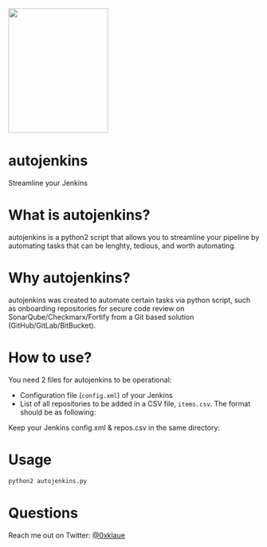 <img src="https://www.jenkins.io/images/logos/jenkins-is-the-way/jenkins-is-the-way.png" width="200" height="250">

# autojenkins
Streamline your Jenkins

# What is autojenkins?
autojenkins is a python2 script that allows you to streamline your pipeline by automating tasks that can be lenghty, tedious, and worth automating.

# Why autojenkins?
autojenkins was created to automate certain tasks via python script, such as onboarding repositories for secure code review on SonarQube/Checkmarx/Fortify from a Git based solution (GitHub/GitLab/BitBucket).

# How to use?
You need 2 files for autojenkins to be operational:
 - Configuration file (`config.xml`) of your Jenkins
 - List of all repositories to be added in a CSV file, `items.csv`. The format should be as following: 

Keep your Jenkins config.xml & repos.csv in the same directory:

# Usage

```sh
python2 autojenkins.py
```
# Questions
Reach me out on Twitter: [@0xklaue](https://twitter.com/0xklaue)
